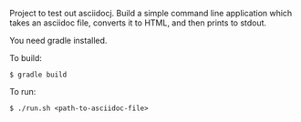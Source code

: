Project to test out asciidocj. Build a simple command line application which takes an asciidoc file, converts it to HTML, and then prints to stdout.

You need gradle installed.

To build:

    $ gradle build

To run:

    $ ./run.sh <path-to-asciidoc-file>

